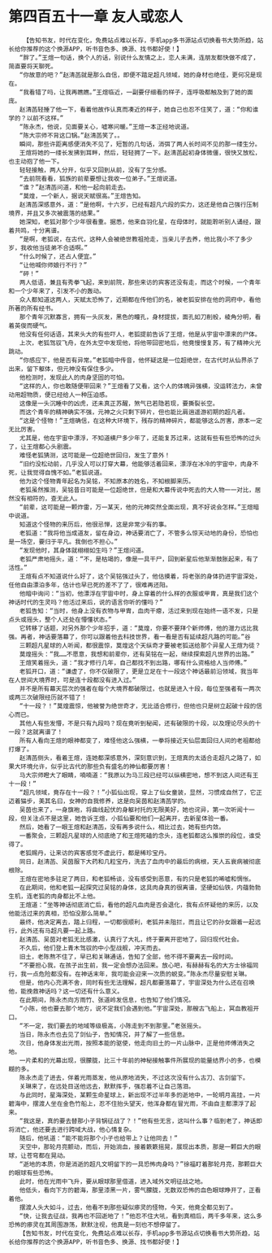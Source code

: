 # 第四百五十一章 友人或恋人
        【告知书友，时代在变化，免费站点难以长存，手机app多书源站点切换看书大势所趋，站长给你推荐的这个换源APP，听书音色多、换源、找书都好使！】
       “胖了。”王煊一句话，换个人的话，别说什么友情之上，恋人未满，连朋友都快做不成了，简直要将天聊死。
       “你故意的吧？”赵清菡就是那么自信，即便不踏足超凡领域，她的身材也绝佳，更何况是现在。
       “我看错了吗，让我再瞧瞧。”王煊临近，一副要仔细看的样子，连呼吸都触及到了她的面庞。
       赵清菡轻捶了他一下，看着他故作认真而凑近的样子，她自己也忍不住笑了，道：“你和谁学的？以前不这样。”
       “陈永杰，他说，见面要关心，嘘寒问暖。”王煊一本正经地说道。
       “陈大宗师不背这口锅。”赵清菡笑了。。
       瞬间，那些许距离感便消失不见了，短暂的几句话，消弭了两人长时间不见的那一缕生分。
       王煊将她的一缕长发拂到耳畔，然后，轻轻拥了一下。赵清菡起初身体微僵，很快又放松，也主动抱了他一下。
       轻轻接触，两人分开，似乎又回到从前，没有了生分感。
       “去前院看看，狐族的前辈要想让我收一位弟子。”王煊说道。
       “谁？”赵清菡问道，和他一起向前走去。
       “莫煌，一个新人，据说天赋很高。”王煊告知。
       赵清菡深感意外，道：“是他啊，十六岁，已经有超凡六段的实力，这还是他自己强行压制境界，并且又多次被震落的结果。”
       她深知，老狐对那个少年很看重。据悉，他来自羽化星，在母体时，就能聆听别人诵经，跟着共鸣，十分离谱。
       “是啊，老狐说，在古代，这种人会被绝世教祖抢走，当亲儿子去养，他比我小不了多少岁，我收他当徒弟不合适啊。”
       “什么时候了，还占人便宜。”
       “让他喊你师娘行不行？”
       “砰！”
       两人低语，兼且有秀拳飞起，来到前院，那些来访的宾客还没有走，而这个时候，一个青年和一个少年来了，引发不小的轰动。
       众人都知道这两人，天赋太恐怖了，近期都在传他们的名，被老狐安排在他的洞府中，看他所著的所有经书。
       那个青年沉默寡言，拥有一头灰发，黑色的瞳孔，身材提拔，面孔如刀削般，棱角分明，看着英俊而硬气。
       他没有任何话语，其来头大的有些吓人，老狐提前告诉了王煊，他是从宇宙中漂来的尸体。
       上次，老狐驾驭飞舟，在外太空中发现他，将他带回密地后，他竟慢慢复苏，有了精神火光跳动。
       “你感应下，他是否有异常。”老狐暗中传音，他怀疑这是一位超绝世，在古代时从仙界杀了出来，留下躯体，但元神没有保住多少。
       他检测时，发现此人的肉身坚固的可怕。
       “这样的人，你也敢随便带回来？”王煊看了又看，这个人的体魄异强横，没运转法力，未曾动用超物质，便已经给人一种压迫感。
       这像是一头沉睡中的凶虎，还未真正苏醒，煞气已若隐若现，要撕裂长空。
       而这个青年的精神确实不强，元神之火只剩下碎片，但也能比肩逍遥游初期的超凡者。
       “这是个怪物！”王煊确信，在这种大环境下，残存的精神碎片，都能够这么厉害，原本一定无比厉害。
       尤其是，他在宇宙中漂浮，不知道横尸多少年了，还能复苏过来，这就有些有些恐怖的过头了，让王煊都心头剧震。
       难怪老狐猜测，这可能是一位超绝世回归，发生了意外！
       “旧约没松动前，几乎没人可以打穿大幕，他能够活着回来，漂浮在冰冷的宇宙中，肉身不死，让我觉得自愧不如。”老狐说道。
       他为这个怪物青年起名为吴铭，不知原本的姓名，不知根脚来历。
       老狐虽然推测，吴铭昔日可能是一位超绝世，但是和大幕传说中死去的大人物一一对比，居然没有相符的，查无此人。
       “前辈，这可能是一颗炸雷，万一某天，他的元神突然全面出现，真不好说会怎样。”王煊暗中说道。
       知道这个怪物的来历后，他很忌惮，这是非常少有的事。
       老狐道：“我将他当成道友，留在身边，神话要消亡了，不管多么惊天动地的身份，恐怕也是一场空，要归于平凡。我倒也不担心。”
       “发现他时，其身体就栩栩如生吗？”王煊问道。
       老狐严肃地摇头，道：“不，是枯竭的，像是一具干尸，回到新星后他渐渐鼓胀起来，有了活性。”
       王煊有点不知道说什么好了，这个吴铭强过头了，他估摸着，将老张的身体扔进宇宙深处，任他自由漂泊多年，估计也早已死的差不了了，很难再还阳。
       他暗中询问：“当初，他漂浮在宇宙中时，身上穿着的什么样的衣服或甲胄，真是我们这个神话时代的生灵吗？他活过来后，说的语言你听的懂吗？”
       老狐告知：“当时，他身上没有衣物与甲胄，血肉干瘪，活过来到现在始终一语不发，只是点头或摇头，整个人还处在懵懂状态。”
       它转移了话题，对另外那个少年招手，道：“莫煌，你要不要拜个新师傅，他的潜力远比我强。再者，神话要落幕了，你可以跟着他去科技世界，看一看是否有延续超凡路的可能。”谷
       三颗超凡星球的人听闻，都很震惊，莫煌这个天纵奇才要被老狐送给那个异星人王煊为徒？
       莫煌摇头：“我……不愿意，我想和前辈你，还有吴铭在一起，继续探索超凡世界的出路。”
       王煊笑着摇头，道：“我才修行几年，自己都找不到出路，哪有什么资格给人当师傅。”
       老狐开口，道：“谦虚了，你不仅破限了，更是立足在十一段这个神话最前沿领域，我当年在人世间大境界时，可是连十段都没有进入过。”
       并不是所有幕天层次的强者在每个大境界都破限过，也就是进入十段，每位至强者有一两次或两三次破限经历就不错了！
       “十一段？！”莫煌震惊，他被誉为绝世奇才，无比适合修行，但他也只是树立起破十段的信心而已。
       其他人有些发懵，不是只有九段吗？现在竟听到秘闻，还有破限的十段，以及理论尽头的十一段？这就离谱了！
       所有人看向王煊的眼神都变了，难怪他这么强横，一拳将接近天仙层面回归人间的老祖都给打爆了。
       赵清菡侧头，看着王煊，连她都深感意外，深刻意识到，王煊真的太适合走超凡之路了，如果大环境允许，似乎比古代的那些负有盛名的神仙都要厉害！
       马大宗师瞪大了眼睛，喃喃道：“我原以为马三段已经可以纵横密地，想不到这人间还有王十一段！”
       “超凡领域，竟存在十一段？！”小狐仙出现，穿上了仙女童装，显然，习惯成自然了，它正迈着猫步，美其名曰，女神的自我修养，这是向吴茵和赵清菡学的。
       吴茵也来了，一身旗袍，将曲线起伏的身躯衬托的无限美好，她也诧异，第一次听闻十一段，但关注点不是这里，她告诉王煊，小狐仙要和他们一起离开，去新星体验一番。
       然后，她看了一眼王煊和赵清菡，没有再多说什么，相比过去，她有些内敛。
       一番聚会，三颗超凡星球的人彻底绝了和王煊死磕的念头，连老狐都这么推崇的段位，谁受得了。
       老狐赐丹，让来访的宾客感觉不虚此行，都是稀珍宝丹。
       同日，赵清菡、吴茵服下大药和几粒宝丹，洗去了血肉中的最后的病根，天人五衰病被彻底根除。
       王煊在密地多驻足了两日，和老狐畅谈，没有感受到恶意，有的只是老狐的唏嘘和惆怅。
       在此期间，他和老狐一起探究过吴铭的身体，这具肉身真的很离谱，坚硬如仙铁，内蕴勃勃生机，连老狐的肉身都比不上他。
       王煊道：“坐等神话彻底消亡后，看他的超凡血肉是否会退化，我有点怀疑他的来历，以及他能活过来的真相，恐怕没那么简单。”
       最终，他决定离去，踏上归程，一切都很顺利，老狐并未阻拦，而且让它的孙女跟着一起远行，此外还有马超凡要一起上路。
       赵清菡、吴茵对老狐无比感激，认真行了大礼，终于要离开密地了，回归现代社会。
       不久后，他们登上青木驾驭的中小型战舰，冲天而去。
       旧土，老陈熬不住了，早已和关琳通话，告知了全部，他不得不要离去一段时间。
       “不要担心我，在孩子出生前，我一定会想办法回来。放心吧，有赫赫有名的大方士徐福同行，我一点危险都没有。在神话末年，我可能会迎来一次质的蜕变。”陈永杰尽量安慰关琳。
       但是，他内心充满不舍，同时有些无法理解，超凡都要落幕了，宇宙深处为什么还在召唤他，能挽救神话吗？这一切还有什么意义。
       在此期间，陈永杰向方雨竹、张道岭发信息，也告知了他们情况。
       “小陈，他也要去那个地方，说不定我们会遇到他。”宇宙深处，那艘古飞船上，冥血教祖开口。
       “不一定，我们要去的地域等级极高，小陈走到不到那里。”老张摇头。
       当日，陈永杰也去见了剑仙子，告知情况，并了解了一些信息。
       次日，他身体发出光雨，按照本能的驱使，他走向旧土的一片山脉中，正是他师傅消失之地。
       一片柔和的光幕出现，很朦胧，比三十年前的神秘接触事件所展现的能量结界小的多，也模糊的多。
       陈永杰走了进去，伴着光雨蒸发，他从原地消失，不过这次没有什么古刀、古剑留下。
       关琳来了，在远处目送他远去，默默挥手，强忍着不让自己落泪。
       与此同时，星海深处，某颗生命星球上，新出现不过半年多的逝地中，一轮明月高挂，一片碧海中，摆渡人坐在金色竹船上，忍不住抬头望天，他浑身都在冒光雨，不由自主都漂浮了起来。
       “我这是，真的要去替那小子背锅征战了？！”他有些无言，这叫什么事？临到老了，神话即将消亡，他还要去进行跨域大战，他心情复杂。
       随后，他吼道：“能不能将那个小子也给带上？让他同去！”
       天空中，那轮月亮颤动，而后，开始淌血，接着簌簌摇晃，展现出本质，那是一颗巨大的眼球，让苍穹都在晃动。
       “逝地的本质，你是消逝的超凡文明留下的一具恐怖肉身吗？”徐福盯着那轮月亮，那颗巨大的眼球有些恐怖。
       此时，他在光雨中飞升，要从眼球那里借道，进入域外文明征战之地。
       他低头，看向下方的碧海，那里漆黑一片，雾气朦胧，无数双恐怖的血色眼球睁开了，正看着他。
       摆渡人头大如斗，过去，他看不到那些疑似瘆灵的怪物，今天，他竟全都见到了。
       “快，让我去征战，我再也不回逝地了！”他忍不住大吼，看到真相后，两千多年来，这么多恐怖的瘆灵在其周围游荡，默默注视，他真是一刻也不想停留了。
       【告知书友，时代在变化，免费站点难以长存，手机app多书源站点切换看书大势所趋，站长给你推荐的这个换源APP，听书音色多、换源、找书都好使！】